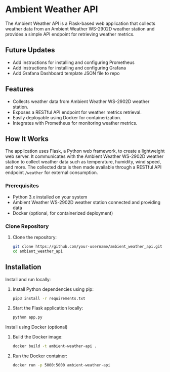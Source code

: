 # Ambient Weather API

The Ambient Weather API is a Flask-based web application that collects weather data from an Ambient Weather WS-2902D weather station and provides a simple API endpoint for retrieving weather metrics.

## Future Updates

- Add instructions for installing and configuring Prometheus
- Add instructions for installing and configuring Grafana
- Add Grafana Dashboard template JSON file to repo

## Features

- Collects weather data from Ambient Weather WS-2902D weather station.
- Exposes a RESTful API endpoint for weather metrics retrieval.
- Easily deployable using Docker for containerization.
- Integrates with Prometheus for monitoring weather metrics.

## How It Works

The application uses Flask, a Python web framework, to create a lightweight web server. It communicates with the Ambient Weather WS-2902D weather station to collect weather data such as temperature, humidity, wind speed, and more. The collected data is then made available through a RESTful API endpoint `/weather` for external consumption.

### Prerequisites

- Python 3.x installed on your system
- Ambient Weather WS-2902D weather station connected and providing data
- Docker (optional, for containerized deployment)

### Clone Repository

1. Clone the repository:
   ```bash
   git clone https://github.com/your-username/ambient_weather_api.git
   cd ambient_weather_api

## Installation

Install and run locally:
1. Install Python dependencies using pip:
   ```bash
   pip3 install -r requirements.txt

2. Start the Flask application locally:
   ```bash
   python app.py

Install using Docker (optional)
1. Build the Docker image:
   ```bash
   docker build -t ambient-weather-api .

2. Run the Docker container:
   ```bash
   docker run -p 5000:5000 ambient-weather-api




